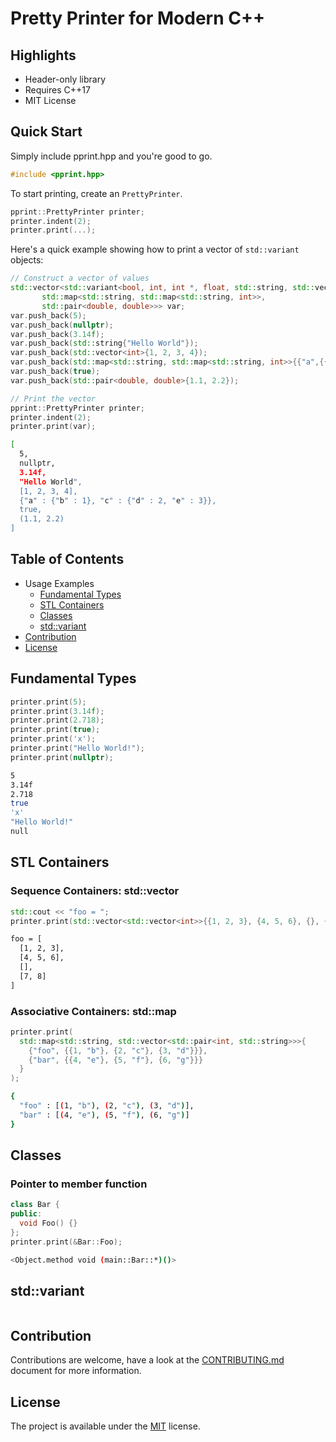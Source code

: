 # Pretty Printer for Modern C++

## Highlights

* Header-only library
* Requires C++17
* MIT License

## Quick Start

Simply include pprint.hpp and you're good to go.

```cpp
#include <pprint.hpp>
```

To start printing, create an ```PrettyPrinter```. 

```cpp
pprint::PrettyPrinter printer;
printer.indent(2);
printer.print(...);
```

Here's a quick example showing how to print a vector of ```std::variant``` objects:

```cpp
// Construct a vector of values
std::vector<std::variant<bool, int, int *, float, std::string, std::vector<int>,		      
       std::map<std::string, std::map<std::string, int>>, 
       std::pair<double, double>>> var;
var.push_back(5);
var.push_back(nullptr);
var.push_back(3.14f);
var.push_back(std::string{"Hello World"});
var.push_back(std::vector<int>{1, 2, 3, 4});
var.push_back(std::map<std::string, std::map<std::string, int>>{{"a",{{"b",1}}}, {"c",{{"d",2}, {"e",3}}}});
var.push_back(true);
var.push_back(std::pair<double, double>{1.1, 2.2});

// Print the vector
pprint::PrettyPrinter printer;
printer.indent(2);
printer.print(var);
```

```bash
[
  5, 
  nullptr,
  3.14f, 
  "Hello World", 
  [1, 2, 3, 4], 
  {"a" : {"b" : 1}, "c" : {"d" : 2, "e" : 3}}, 
  true, 
  (1.1, 2.2)
]
```

## Table of Contents

* Usage Examples
  - [Fundamental Types](#fundamental-types)
  - [STL Containers](#stl-containers)
  - [Classes](#classes)
  - [std::variant](#std::variant)
* [Contribution](#contribution)
* [License](#license)

## Fundamental Types

```cpp
printer.print(5);
printer.print(3.14f);
printer.print(2.718);
printer.print(true);
printer.print('x');
printer.print("Hello World!");
printer.print(nullptr);
```

```bash
5
3.14f
2.718
true
'x'
"Hello World!"
null
```

## STL Containers

### Sequence Containers: std::vector

```cpp
std::cout << "foo = ";
printer.print(std::vector<std::vector<int>>{{1, 2, 3}, {4, 5, 6}, {}, {7, 8}});
```

```bash
foo = [
  [1, 2, 3],
  [4, 5, 6],
  [],
  [7, 8]
]
```

### Associative Containers: std::map

```cpp
printer.print(
  std::map<std::string, std::vector<std::pair<int, std::string>>>{ 
    {"foo", {{1, "b"}, {2, "c"}, {3, "d"}}}, 
    {"bar", {{4, "e"}, {5, "f"}, {6, "g"}}}
  }
);
```

```bash
{
  "foo" : [(1, "b"), (2, "c"), (3, "d")], 
  "bar" : [(4, "e"), (5, "f"), (6, "g")]
}
```

## Classes

### Pointer to member function

```cpp
class Bar {
public:
  void Foo() {}
};
printer.print(&Bar::Foo);
```

```bash
<Object.method void (main::Bar::*)()>
```

## std::variant

```cpp

```

## Contribution
Contributions are welcome, have a look at the [CONTRIBUTING.md](CONTRIBUTING.md) document for more information.

## License
The project is available under the [MIT](https://opensource.org/licenses/MIT) license.
